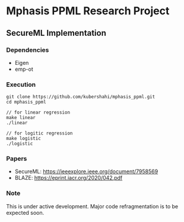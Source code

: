 # Mphasis PPML Research Project

## SecureML Implementation

### Dependencies
* Eigen
* emp-ot

### Execution
```
git clone https://github.com/kubershahi/mphasis_ppml.git
cd mphasis_ppml

// for linear regression
make linear
./linear

// for logitic regression
make logistic
./logistic

```

### Papers
* SecureML: https://ieeexplore.ieee.org/document/7958569
* BLAZE: https://eprint.iacr.org/2020/042.pdf

### Note
This is under active development. Major code refragmentation is to be expected soon.

